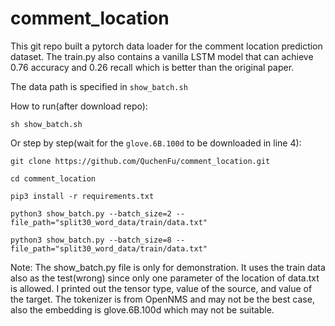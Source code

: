 # comment_location

This git repo built a pytorch data loader for the comment location prediction dataset. The train.py also contains a vanilla LSTM model that can achieve 0.76 accuracy and 0.26 recall which is better than the original paper.

The data path is specified in `show_batch.sh`

How to run(after download repo):

`sh show_batch.sh`


Or step by step(wait for the `glove.6B.100d` to be downloaded in line 4):

`git clone https://github.com/QuchenFu/comment_location.git`

`cd comment_location`

`pip3 install -r requirements.txt`

`python3 show_batch.py --batch_size=2 --file_path="split30_word_data/train/data.txt"`

`python3 show_batch.py --batch_size=8 --file_path="split30_word_data/train/data.txt"`

Note:
The show_batch.py file is only for demonstration. It uses the train data also as the test(wrong) since only one parameter of the location of data.txt is allowed. I printed out the tensor type, value of the source, and value of the target. The tokenizer is from OpenNMS and may not be the best case, also the embedding is glove.6B.100d which may not be suitable.
